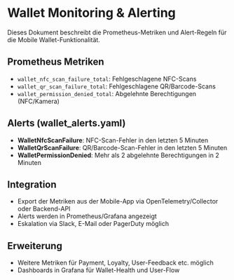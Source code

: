# Wallet Monitoring & Alerting

Dieses Dokument beschreibt die Prometheus-Metriken und Alert-Regeln für die Mobile Wallet-Funktionalität.

## Prometheus Metriken
- `wallet_nfc_scan_failure_total`: Fehlgeschlagene NFC-Scans
- `wallet_qr_scan_failure_total`: Fehlgeschlagene QR/Barcode-Scans
- `wallet_permission_denied_total`: Abgelehnte Berechtigungen (NFC/Kamera)

## Alerts (wallet_alerts.yaml)
- **WalletNfcScanFailure**: NFC-Scan-Fehler in den letzten 5 Minuten
- **WalletQrScanFailure**: QR/Barcode-Scan-Fehler in den letzten 5 Minuten
- **WalletPermissionDenied**: Mehr als 2 abgelehnte Berechtigungen in 2 Minuten

## Integration
- Export der Metriken aus der Mobile-App via OpenTelemetry/Collector oder Backend-API
- Alerts werden in Prometheus/Grafana angezeigt
- Eskalation via Slack, E-Mail oder PagerDuty möglich

## Erweiterung
- Weitere Metriken für Payment, Loyalty, User-Feedback etc. möglich
- Dashboards in Grafana für Wallet-Health und User-Flow
